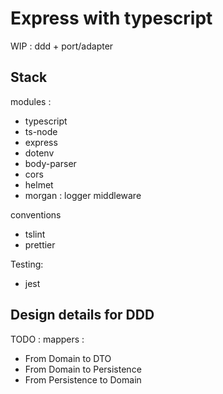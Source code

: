 # Express with typescript


WIP : ddd + port/adapter


## Stack

modules :

* typescript
* ts-node
* express
* dotenv
* body-parser
* cors
* helmet
* morgan : logger middleware  

conventions

* tslint
* prettier

Testing:

* jest


## Design details for DDD

TODO : mappers :

* From Domain to DTO
* From Domain to Persistence
* From Persistence to Domain
